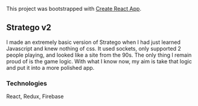 This project was bootstrapped with [Create React App](https://github.com/facebook/create-react-app).

## Stratego v2
I made an extremely basic version of Stratego when I had just learned Javascript
and knew nothing of css.  It used sockets, only supported 2 people playing, and
looked like a site from the 90s.  The only thing I remain proud of is the game
logic. With what I know now, my aim is take that logic and put it into a more
polished app.

### Technologies
React, Redux, Firebase

